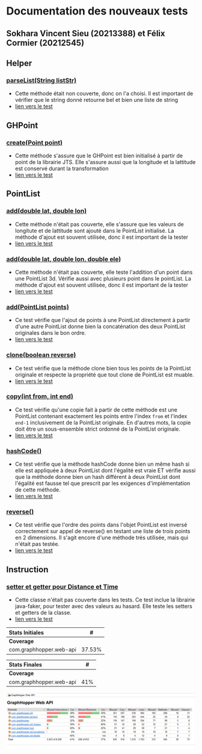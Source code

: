 # Documentation des nouveaux tests

## Sokhara Vincent Sieu (20213388) et Félix Cormier (20212545)

## Helper
### [parseList(String listStr)](https://github.com/sokharasieu/graphhopper/blob/master/web-api/src/main/java/com/graphhopper/util/Helper.java#L421)
- Cette méthode était non couverte, donc on l'a choisi. Il est important de vérifier que le string donné retourne bel et bien une liste de string
- [lien vers le test](https://github.com/sokharasieu/graphhopper/blob/master/web-api/src/test/java/com/graphhopper/NewWebAPIUnitTests.java#L107)

## GHPoint 
### [create(Point point)](https://github.com/sokharasieu/graphhopper/blob/master/web-api/src/main/java/com/graphhopper/util/shapes/GHPoint.java#L40) 
- Cette méthode s'assure que le GHPoint est bien initialisé à partir de point de la librairie JTS. Elle s'assure aussi que la longitude et la lattitude est conservé durant la transformation
- [lien vers le test](https://github.com/sokharasieu/graphhopper/blob/master/web-api/src/test/java/com/graphhopper/NewWebAPIUnitTests.java#L22)

## PointList
### [add(double lat, double lon)](https://github.com/sokharasieu/graphhopper/blob/master/web-api/src/main/java/com/graphhopper/util/PointList.java#L199)
- Cette méthode n'était pas couverte, elle s'assure que les valeurs de longitute et de lattitude sont ajouté dans le PointList initialisé. La méthode d'ajout est souvent utilisée, donc il est important de la tester
- [lien vers le test](https://github.com/sokharasieu/graphhopper/blob/master/web-api/src/test/java/com/graphhopper/NewWebAPIUnitTests.java#L41)
### [add(double lat, double lon, double ele)](https://github.com/sokharasieu/graphhopper/blob/master/web-api/src/main/java/com/graphhopper/util/PointList.java#L205)
- Cette méthode n'était pas couverte, elle teste l'addition d'un point dans une PointList 3d. Vérifie aussi avec plusieurs point dans le pointList. La méthode d'ajout est souvent utilisée, donc il est important de la tester
- [lien vers le test](https://github.com/sokharasieu/graphhopper/blob/master/web-api/src/test/java/com/graphhopper/NewWebAPIUnitTests.java#L58)
### [add(PointList points)](https://github.com/sokharasieu/graphhopper/blob/master/web-api/src/main/java/com/graphhopper/util/PointList.java#L232)
- Ce test vérifie que l'ajout de points à une PointList directement à partir d'une autre PointList donne bien la concaténation des deux PointList originales dans le bon ordre. 
- [lien vers le test](https://github.com/sokharasieu/graphhopper/blob/master/web-api/src/test/java/com/graphhopper/util/PointListTest.java#L42)
### [clone(boolean reverse)](https://github.com/sokharasieu/graphhopper/blob/master/web-api/src/main/java/com/graphhopper/util/PointList.java#L424)
- Ce test vérifie que la méthode clone bien tous les points de la PointList originale et respecte la propriété que tout clone de PointList est muable.
- [lien vers le test](https://github.com/sokharasieu/graphhopper/blob/master/web-api/src/test/java/com/graphhopper/util/PointListTest.java#L80)
### [copy(int from, int end)](https://github.com/sokharasieu/graphhopper/blob/master/web-api/src/main/java/com/graphhopper/util/PointList.java#L445)
- Ce test vérifie qu'une copie fait à partir de cette méthode est une PointList contenant exactement les points entre l'index `from` et l'index `end-1` inclusivement de la PointList originale. En d'autres mots, la copie doit être un sous-ensemble strict ordonné de la PointList originale.
- [lien vers le test](https://github.com/sokharasieu/graphhopper/blob/master/web-api/src/test/java/com/graphhopper/util/PointListTest.java#L139)
### [hashCode()](https://github.com/sokharasieu/graphhopper/blob/master/web-api/src/main/java/com/graphhopper/util/PointList.java#L484)
- Ce test vérifie que la méthode hashCode donne bien un même hash si elle est appliquée à deux PointList dont l'égalité est vraie ET vérifie aussi que la méthode donne bien un hash différent à deux PointList dont l'égalité est fausse tel que prescrit par les exigences d'implémentation de cette méthode.
- [lien vers le test](https://github.com/sokharasieu/graphhopper/blob/master/web-api/src/test/java/com/graphhopper/util/PointListTest.java#L112)
### [reverse()](https://github.com/sokharasieu/graphhopper/blob/master/web-api/src/main/java/com/graphhopper/util/PointList.java#L294)
- Ce test vérifie que l'ordre des points dans l'objet PointList est inversé correctement sur appel de reverse() en testant une liste de trois points en 2 dimensions. Il s'agit encore d'une méthode très utilisée, mais qui n'était pas testée.
- [lien vers le test](https://github.com/sokharasieu/graphhopper/blob/master/web-api/src/test/java/com/graphhopper/util/PointListTest.java#L17)
## Instruction 
### [setter et getter pour Distance et Time](https://github.com/sokharasieu/graphhopper/blob/master/web-api/src/main/java/com/graphhopper/util/Instruction.java#L108)
- Cette classe n'était pas couverte dans les tests. Ce test inclue la librairie java-faker, pour tester avec des valeurs au hasard. Elle teste les setters et getters de la classe.
- [lien vers le test](https://github.com/sokharasieu/graphhopper/blob/master/web-api/src/test/java/com/graphhopper/NewWebAPIUnitTests.java#L86)


| Stats Initiales             | #     |
|:----------------------------|-------|
| **Coverage**                |       |
| com.graphhopper.web-api     | 37.53% |

| Stats Finales               | #     |
|:----------------------------|-------|
| **Coverage**                |       |
| com.graphhopper.web-api     | 41%   |

<img src="testResults.png" max-width="800" />